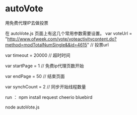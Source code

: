# autoVote
用免费代理IP去做投票

在 autoVote.js 页面上有这几个常用参数需要设置。
var voteUrl = "http://www.ofweek.com/vote/voteactivitycontent.do?method=modTotalNumSingle&&id=4615"  // 投票url

var timeout = 20000 // 超时时间

var startPage = 1  // 免费ip代理页数开始

var endPage = 50  // 结束页面

var synchCount  = 2  // 同步开始线程数量


run ： 
npm install request cheerio bluebird


node autoVote.js



